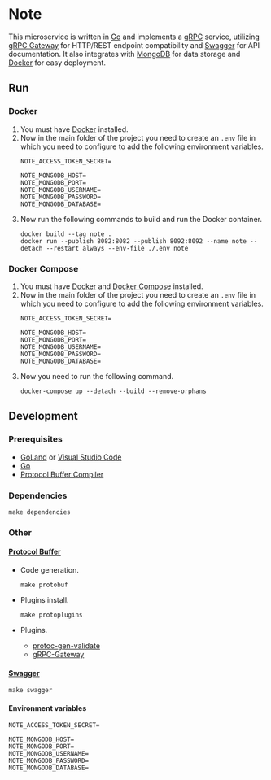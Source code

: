 # Note

This microservice is written in [Go](https://github.com/golang/go) and implements a [gRPC](https://grpc.io) service,
utilizing [gRPC Gateway](https://github.com/grpc-ecosystem/grpc-gateway) for HTTP/REST endpoint compatibility
and [Swagger](https://swagger.io/) for API documentation. It also integrates with [MongoDB](https://www.mongodb.com)
for data storage and [Docker](https://www.docker.com) for easy deployment.

## Run

### Docker

1. You must have [Docker](https://docs.docker.com/engine/install) installed.
2. Now in the main folder of the project you need to create an `.env` file in which you need to configure to add the
   following environment variables.
   ```
   NOTE_ACCESS_TOKEN_SECRET=
   
   NOTE_MONGODB_HOST=
   NOTE_MONGODB_PORT=
   NOTE_MONGODB_USERNAME=
   NOTE_MONGODB_PASSWORD=
   NOTE_MONGODB_DATABASE=
   ```
3. Now run the following commands to build and run the Docker container.
   ```
   docker build --tag note .
   docker run --publish 8082:8082 --publish 8092:8092 --name note --detach --restart always --env-file ./.env note
   ```

### Docker Compose

1. You must have [Docker](https://docs.docker.com/engine/install)
   and [Docker Compose](https://docs.docker.com/compose/install) installed.
2. Now in the main folder of the project you need to create an `.env` file in which you need to configure to add the
   following environment variables.
   ```
   NOTE_ACCESS_TOKEN_SECRET=
   
   NOTE_MONGODB_HOST=
   NOTE_MONGODB_PORT=
   NOTE_MONGODB_USERNAME=
   NOTE_MONGODB_PASSWORD=
   NOTE_MONGODB_DATABASE=
   ```
3. Now you need to run the following command.
   ```
   docker-compose up --detach --build --remove-orphans
   ```

## Development

### Prerequisites

* [GoLand](https://www.jetbrains.com/go) or [Visual Studio Code](https://code.visualstudio.com)
* [Go](https://go.dev/dl)
* [Protocol Buffer Compiler](https://grpc.io/docs/protoc-installation)

### Dependencies

```
make dependencies
```

### Other

#### [Protocol Buffer](https://grpc.io/docs/languages/go/quickstart/)

- Code generation.
    ```
    make protobuf
    ```

- Plugins install.
    ```
    make protoplugins
    ```

- Plugins.
    - [protoc-gen-validate](https://github.com/bufbuild/protoc-gen-validate)
    - [gRPC-Gateway](https://github.com/grpc-ecosystem/grpc-gateway)

#### [Swagger](https://swagger.io)

```
make swagger
```

#### Environment variables

```
NOTE_ACCESS_TOKEN_SECRET=

NOTE_MONGODB_HOST=
NOTE_MONGODB_PORT=
NOTE_MONGODB_USERNAME=
NOTE_MONGODB_PASSWORD=
NOTE_MONGODB_DATABASE=
```
